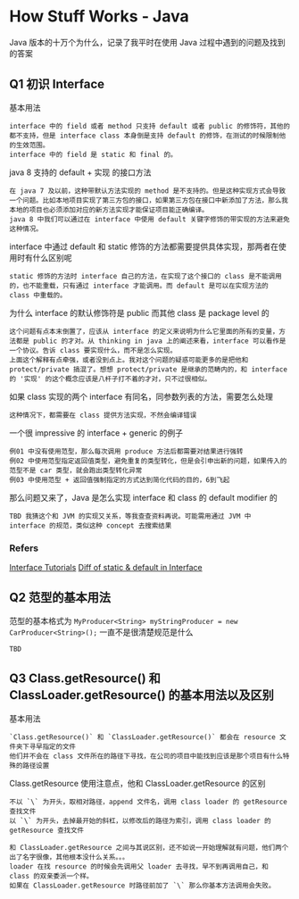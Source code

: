 # How Stuff Works - Java

Java 版本的十万个为什么，记录了我平时在使用 Java 过程中遇到的问题及找到的答案

## Q1 初识 Interface

基本用法

    interface 中的 field 或者 method 只支持 default 或者 public 的修饰符，其他的都不支持，但是 interface class 本身倒是支持 default 的修饰，在测试的时候限制他的生效范围。  
    interface 中的 field 是 static 和 final 的。

java 8 支持的 default + 实现 的接口方法

    在 java 7 及以前，这种带默认方法实现的 method 是不支持的。但是这种实现方式会导致一个问题。比如本地项目实现了第三方包的接口，如果第三方包在接口中新添加了方法，那么我本地的项目也必须添加对应的新方法实现才能保证项目能正确编译。  
    java 8 中我们可以通过在 interface 中使用 default 关键字修饰的带实现的方法来避免这种情况。

interface 中通过 default 和 static 修饰的方法都需要提供具体实现，那两者在使用时有什么区别呢

    static 修饰的方法时 interface 自己的方法，在实现了这个接口的 class 是不能调用的，也不能重载，只有通过 interface 才能调用。而 default 是可以在实现方法的 class 中重载的。

为什么 interface 的默认修饰符是 public 而其他 class 是 package level 的

    这个问题有点本末倒置了，应该从 interface 的定义来说明为什么它里面的所有的变量，方法都是 public 的才对。从 thinking in java 上的阐述来看，interface 可以看作是一个协议。告诉 class 要实现什么，而不是怎么实现。
    上面这个解释有点牵强，或者没到点上。我对这个问题的疑惑可能更多的是把他和 protect/private 搞混了。想想 protect/private 是继承的范畴内的，和 interface 的 '实现' 的这个概念应该是八杆子打不着的才对，只不过很相似。

如果 class 实现的两个 interface 有同名，同参数列表的方法，需要怎么处理

    这种情况下，都需要在 class 提供方法实现，不然会编译错误

一个很 impressive 的 interface + generic 的例子

    例01 中没有使用范型，那么每次调用 produce 方法后都需要对结果进行强转  
    例02 中使用范型指定返回值类型，避免重复的类型转化，但是会引申出新的问题，如果传入的范型不是 car 类型，就会跑出类型转化异常  
    例03 中使用范型 + 返回值强制指定的方式达到简化代码的目的，6到飞起  

那么问题又来了，Java 是怎么实现 interface 和 class 的 default modifier 的

    TBD 我猜这个和 JVM 的实现又关系，等我查查资料再说。可能需用通过 JVM 中 interface 的规范，类似这种 concept 去搜索结果

### Refers

[Interface Tutorials](http://tutorials.jenkov.com/java/interfaces.html)
[Diff of static & default in Interface](https://www.quora.com/Why-are-static-and-default-interface-methods-added-in-Java-1-8)

## Q2 范型的基本用法

范型的基本格式为 `MyProducer<String> myStringProducer = new CarProducer<String>();` 一直不是很清楚规范是什么

    TBD

## Q3 Class.getResource() 和 ClassLoader.getResource() 的基本用法以及区别

基本用法

    `Class.getResource()` 和 `ClassLoader.getResource()` 都会在 resource 文件夹下寻早指定的文件  
    他们并不会在 class 文件所在的路径下寻找，在公司的项目中能找到应该是那个项目有什么特殊的路径设置

Class.getResource 使用注意点，他和 ClassLoader.getResource 的区别

    不以 `\` 为开头，取相对路径，append 文件名，调用 class loader 的 getResource 查找文件  
    以 `\` 为开头，去掉最开始的斜杠，以修改后的路径为索引，调用 class loader 的 getResource 查找文件
    
    和 ClassLoader.getResource 之间与其说区别，还不如说一开始理解就有问题，他们两个出了名字很像，其他根本没什么关系。。。 
    loader 在找 resource 的时候会先调用父 loader 去寻找，早不到再调用自己，和 class 的双亲委派一个样。
    如果在 ClassLoader.getResource 时路径前加了 `\` 那么你基本方法调用会失败。


